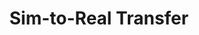 ---
title: "Sim-to-Real Transfer"
layout: single-portfolio
excerpt: "<img src='/images/sim-to-real.gif' alt=''>"
collection: research
order_number: 5
header: 
  og_image: "real-push.gif"
---